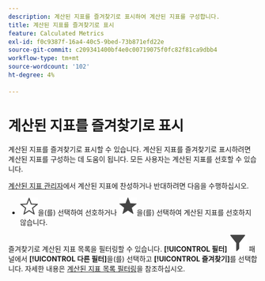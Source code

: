 ```yaml
---
description: 계산된 지표를 즐겨찾기로 표시하여 계산된 지표를 구성합니다.
title: 계산된 지표를 즐겨찾기로 표시
feature: Calculated Metrics
exl-id: f0c9387f-16a4-40c5-9bed-73b871efd22e
source-git-commit: c209341400bf4e0c00719075f0fc82f81ca9dbb4
workflow-type: tm+mt
source-wordcount: '102'
ht-degree: 4%

---
```


# 계산된 지표를 즐겨찾기로 표시

계산된 지표를 즐겨찾기로 표시할 수 있습니다. 계산된 지표를 즐겨찾기로 표시하려면 계산된 지표를 구성하는 데 도움이 됩니다. 모든 사용자는 계산된 지표를 선호할 수 있습니다.

[계산된 지표 관리자](/help/components/calc-metrics/cm-workflow/cm-manager.md)에서 계산된 지표에 찬성하거나 반대하려면 다음을 수행하십시오.

* ![StarOutline](/help/assets/icons/StarOutline.svg)을(를) 선택하여 선호하거나 ![Star](/help/assets/icons/Star.svg)을(를) 선택하여 계산된 지표를 선호하지 않습니다.

즐겨찾기로 계산된 지표 목록을 필터링할 수 있습니다. **[!UICONTROL 필터]** ![필터](/help/assets/icons/Filter.svg) 패널에서 **[!UICONTROL 다른 필터]**&#x200B;을(를) 선택하고 **[!UICONTROL 즐겨찾기]**&#x200B;를 선택합니다. 자세한 내용은 [계산된 지표 목록 필터링](/help/components/calc-metrics/cm-workflow/cm-filter.md)을 참조하십시오.
